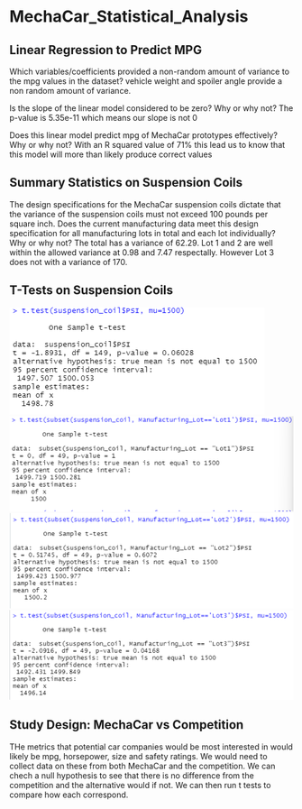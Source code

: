 # MechaCar_Statistical_Analysis

## Linear Regression to Predict MPG

Which variables/coefficients provided a non-random amount of variance to the mpg values in the dataset?
vehicle weight and spoiler angle provide a non random amount of variance.

Is the slope of the linear model considered to be zero? Why or why not?
The p-value is 5.35e-11 which means our slope is not 0 

Does this linear model predict mpg of MechaCar prototypes effectively? Why or why not?
With an R squared value of 71% this lead us to know that this model will more than likely produce correct values


## Summary Statistics on Suspension Coils
The design specifications for the MechaCar suspension coils dictate that the variance of the suspension coils must not exceed 100 pounds per square inch. Does the current manufacturing data meet this design specification for all manufacturing lots in total and each lot individually? Why or why not?
The total has a variance of 62.29.  Lot 1 and 2 are well within the allowed variance at 0.98 and 7.47 respectally.  However Lot 3 does not with a variance of 170.


## T-Tests on Suspension Coils
![image](https://github.com/KurtOtto90/MechaCar_Statistical_Analysis/blob/ad0cdb46ec5b16eab3d7e9854778df25dd403ae0/All%20T%20tests.png)
![image](https://github.com/KurtOtto90/MechaCar_Statistical_Analysis/blob/ad0cdb46ec5b16eab3d7e9854778df25dd403ae0/Lot%201%20t%20test.png)
![image](https://github.com/KurtOtto90/MechaCar_Statistical_Analysis/blob/ad0cdb46ec5b16eab3d7e9854778df25dd403ae0/Lot%202%20t%20test.png)
![image](https://github.com/KurtOtto90/MechaCar_Statistical_Analysis/blob/ad0cdb46ec5b16eab3d7e9854778df25dd403ae0/Lot%203%20t%20test.png)



## Study Design: MechaCar vs Competition
THe metrics that potential car companies would be most interested in would likely be mpg, horsepower, size and safety ratings.  We would need to collect data on these from both MechaCar and the competition.  We can chech a null hypothesis to see that there is no difference from the competition and the alternative would if not. We can then run t tests to compare how each correspond. 

